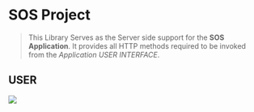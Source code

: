 # SOS Project
>This Library Serves as the Server side support 
>for the **SOS Application**. It provides all HTTP 
>methods required to be invoked from the *Application USER INTERFACE*.

## USER
![](https://img.shields.io/badge/GET:-%7B%7Burl%7D%7D/api/user-f39f37.svg)


